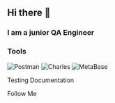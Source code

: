 ## Hi there 👋

### I am a junior QA Engineer

### Tools
![Postman](https://img.shields.io/badge/-Postman-090909?style=for-the-badge&logo=postman&logoColor=f26938)
![Charles](https://img.shields.io/badge/-charles-090909?style=for-the-badge&logo=charles&logoColor=badcef)
![MetaBase](https://img.shields.io/badge/-metabase-090909?style=for-the-badge&logo=metabase&logoColor=badcef)

Testing Documentation

Follow Me